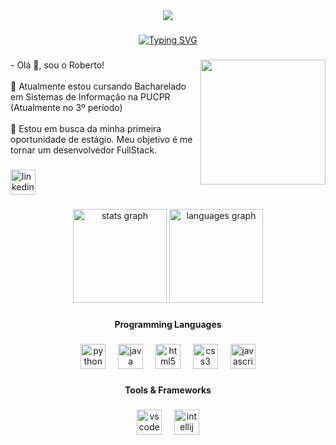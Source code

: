 <!-- https://profile-readme-generator.com -->
<div align="center">
  <img src="https://visitor-badge.laobi.icu/badge?page_id=robertozhou.robertozhou&"  />
</div>

###
<div align="center">
  <a href="https://git.io/typing-svg"><img src="https://readme-typing-svg.demolab.com?font=Fira+Code&pause=1000&width=550&lines=Bem-vindo+%C3%A0+minha+p%C3%A1gina+de+perfil+do+GitHub!" alt="Typing SVG" /></a>
</div>

###

<img align="right" height="200" src="https://camo.githubusercontent.com/10647d6475b9c5fbf0086a77bce2bf2483f083f835e5b45274cd69568dc16aa0/68747470733a2f2f6172742e706978696c6172742e636f6d2f6362393735313464383563313262612e676966"  />

###

<p align="left">- Olá 👋, sou o Roberto!<br><br>🌱 Atualmente estou cursando Bacharelado em Sistemas de Informação na PUCPR (Atualmente no 3º período)<br><br>🔭 Estou em busca da minha primeira oportunidade de estágio. Meu objetivo é me tornar um desenvolvedor FullStack.</p>

###

<div align="left">
  <a href="https://br.linkedin.com/in/robertozhou" target="_blank">
    <img src="https://img.shields.io/static/v1?message=LinkedIn&logo=linkedin&label=&color=0077B5&logoColor=white&labelColor=&style=for-the-badge" height="40" alt="linkedin logo"  />
  </a>
</div>

###

<div align="center">
  <img src="https://github-readme-stats.vercel.app/api?username=robertozhou&hide_title=false&hide_rank=false&show_icons=true&include_all_commits=true&count_private=true&disable_animations=false&theme=tokyonight&locale=en&hide_border=false&order=1" height="150" alt="stats graph"  />
  <img src="https://github-readme-stats.vercel.app/api/top-langs?username=robertozhou&locale=en&hide_title=false&layout=compact&card_width=320&langs_count=5&theme=tokyonight&hide_border=false&order=2" height="150" alt="languages graph"  />
</div>

###

<h4 align="center">Programming Languages</h4>

###

<div align="center">
  <img src="https://cdn.jsdelivr.net/gh/devicons/devicon/icons/python/python-original.svg" height="40" alt="python logo"  />
  <img width="12" />
  <img src="https://cdn.jsdelivr.net/gh/devicons/devicon/icons/java/java-original.svg" height="40" alt="java logo"  />
  <img width="12" />
  <img src="https://cdn.jsdelivr.net/gh/devicons/devicon/icons/html5/html5-original.svg" height="40" alt="html5 logo"  />
  <img width="12" />
  <img src="https://cdn.jsdelivr.net/gh/devicons/devicon/icons/css3/css3-original.svg" height="40" alt="css3 logo"  />
  <img width="12" />
  <img src="https://cdn.jsdelivr.net/gh/devicons/devicon/icons/javascript/javascript-original.svg" height="40" alt="javascript logo"  />
</div>

###

<h4 align="center">Tools & Frameworks</h4>

###

<div align="center">
  <img src="https://cdn.jsdelivr.net/gh/devicons/devicon/icons/vscode/vscode-original.svg" height="40" alt="vscode logo"  />
  <img width="12" />
  <img src="https://cdn.jsdelivr.net/gh/devicons/devicon/icons/intellij/intellij-original.svg" height="40" alt="intellij logo"  />
</div>

###
